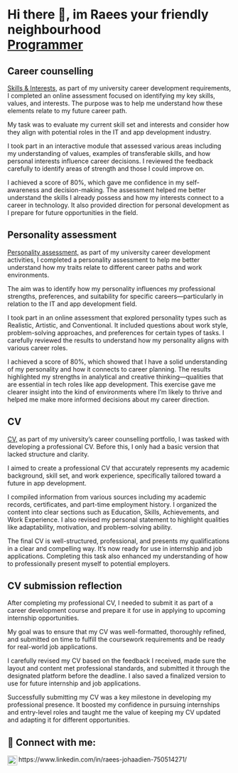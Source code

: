 <h1> Hi there 👋, im Raees your friendly neighbourhood <br/><a href="https://github.com/Raees-J">Programmer</a></h1>

<h2>Career counselling</h2>
<a href="></a>
As part of my career development coursework, I was required to complete a module focused on key principles of career counselling, including goal-setting, career planning, and effective counselling outcomes.


The goal was to complete an online assessment that tested my understanding of these concepts and to submit it within the given timeframe to contribute to my overall coursework performance.


To prepare, I carefully studied the course content and reviewed all relevant materials. I approached each question thoughtfully, applying the knowledge I had gained, and ensured that my responses were submitted before the deadline.


I achieved a full score of 100/100 for the assessment, demonstrating my solid understanding of the course material. This accomplishment boosted my confidence and reinforced the value of thorough preparation and consistent effort in career development.

<h2>Skills & Interests</h2>
<a href="https://github.com/Raees-J/Raees-J/blob/main/skills%20and%20interests.PNGG">Skills & Interests,</a>
as part of my university career development requirements, I completed an online assessment focused on identifying my key skills, values, and interests. The purpose was to help me understand how these elements relate to my future career path.

My task was to evaluate my current skill set and interests and consider how they align with potential roles in the IT and app development industry.

I took part in an interactive module that assessed various areas including my understanding of values, examples of transferable skills, and how personal interests influence career decisions. I reviewed the feedback carefully to identify areas of strength and those I could improve on.

I achieved a score of 80%, which gave me confidence in my self-awareness and decision-making. The assessment helped me better understand the skills I already possess and how my interests connect to a career in technology. It also provided direction for personal development as I prepare for future opportunities in the field.

<h2>Personality assessment</h2>
<a href="https://github.com/Raees-J/Raees-J/blob/main/personality%20assessment.PNG">Personality assessment,</a>
as part of my university career development activities, I completed a personality assessment to help me better understand how my traits relate to different career paths and work environments.

The aim was to identify how my personality influences my professional strengths, preferences, and suitability for specific careers—particularly in relation to the IT and app development field.

I took part in an online assessment that explored personality types such as Realistic, Artistic, and Conventional. It included questions about work style, problem-solving approaches, and preferences for certain types of tasks. I carefully reviewed the results to understand how my personality aligns with various career roles.

I achieved a score of 80%, which showed that I have a solid understanding of my personality and how it connects to career planning. The results highlighted my strengths in analytical and creative thinking—qualities that are essential in tech roles like app development. This exercise gave me clearer insight into the kind of environments where I’m likely to thrive and helped me make more informed decisions about my career direction.

<h2>CV</h2>
<a href="https://github.com/Raees-J/Raees-J/blob/main/CV.PNG">CV,</a>
as part of my university’s career counselling portfolio, I was tasked with developing a professional CV. Before this, I only had a basic version that lacked structure and clarity.

I aimed to create a professional CV that accurately represents my academic background, skill set, and work experience, specifically tailored toward a future in app development.

I compiled information from various sources including my academic records, certificates, and part-time employment history. I organized the content into clear sections such as Education, Skills, Achievements, and Work Experience. I also revised my personal statement to highlight qualities like adaptability, motivation, and problem-solving ability.

The final CV is well-structured, professional, and presents my qualifications in a clear and compelling way. It’s now ready for use in internship and job applications. Completing this task also enhanced my understanding of how to professionally present myself to potential employers.

<h2>CV submission reflection</h2>
After completing my professional CV, I needed to submit it as part of a career development course and prepare it for use in applying to upcoming internship opportunities.

My goal was to ensure that my CV was well-formatted, thoroughly refined, and submitted on time to fulfill the coursework requirements and be ready for real-world job applications.

I carefully revised my CV based on the feedback I received, made sure the layout and content met professional standards, and submitted it through the designated platform before the deadline. I also saved a finalized version to use for future internship and job applications.

Successfully submitting my CV was a key milestone in developing my professional presence. It boosted my confidence in pursuing internships and entry-level roles and taught me the value of keeping my CV updated and adapting it for different opportunities.




<h2> 🤳 Connect with me:</h2>
<img align="left" alt="JoshMadakor | LinkedIn" width="22px" src="https://cdn.jsdelivr.net/npm/simple-icons@v3/icons/linkedin.svg" />
https://www.linkedin.com/in/raees-johaadien-750514271/

<!--
**Raees-J/Raees-J** is a ✨ _special_ ✨ repository because its `README.md` (this file) appears on your GitHub profile.

Here are some ideas to get you started:

- 🔭 I’m currently working on ...
- 🌱 I’m currently learning ...
- 👯 I’m looking to collaborate on ...
- 🤔 I’m looking for help with ...
- 💬 Ask me about ...
- 📫 How to reach me: ...
- 😄 Pronouns: ...
- ⚡ Fun fact: ...
-->
